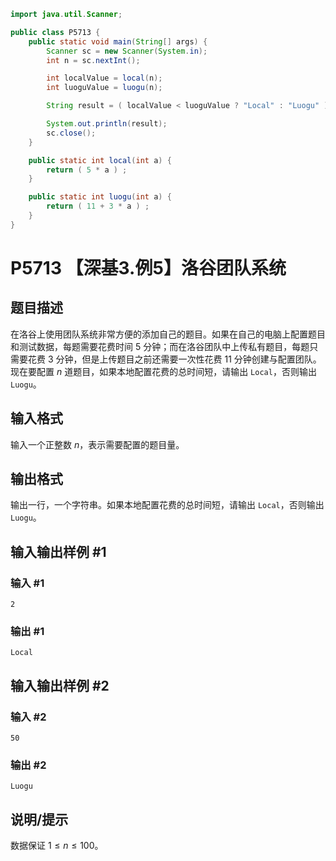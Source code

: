 ```java
import java.util.Scanner;

public class P5713 {
    public static void main(String[] args) {
        Scanner sc = new Scanner(System.in);
        int n = sc.nextInt();

        int localValue = local(n);
        int luoguValue = luogu(n);

        String result = ( localValue < luoguValue ? "Local" : "Luogu" ) ;

        System.out.println(result);
        sc.close();
    }

    public static int local(int a) {
        return ( 5 * a ) ;
    }

    public static int luogu(int a) {
        return ( 11 + 3 * a ) ;
    }
}
```

# P5713 【深基3.例5】洛谷团队系统

## 题目描述

在洛谷上使用团队系统非常方便的添加自己的题目。如果在自己的电脑上配置题目和测试数据，每题需要花费时间 $5$ 分钟；而在洛谷团队中上传私有题目，每题只需要花费 $3$ 分钟，但是上传题目之前还需要一次性花费 $11$ 分钟创建与配置团队。现在要配置 $n$ 道题目，如果本地配置花费的总时间短，请输出 `Local`，否则输出 `Luogu`。

## 输入格式

输入一个正整数 $n$，表示需要配置的题目量。

## 输出格式

输出一行，一个字符串。如果本地配置花费的总时间短，请输出 `Local`，否则输出 `Luogu`。

## 输入输出样例 #1

### 输入 #1

```
2
```

### 输出 #1

```
Local
```

## 输入输出样例 #2

### 输入 #2

```
50
```

### 输出 #2

```
Luogu
```

## 说明/提示

数据保证 $1 \leq n\leq 100$。